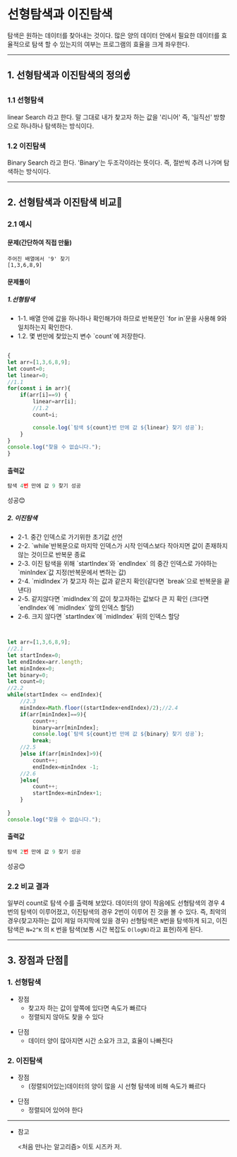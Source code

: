 # 선형탐색과 이진탐색

탐색은 원하는 데이터를 찾아내는 것이다. 많은 양의 데이터 안에서 필요한 데이터를 효율적으로 탐색 할 수 있는지의 여부는 프로그램의 효율을 크게 좌우한다.

---

## 1. 선형탐색과 이진탐색의 정의☝️

### 1.1 선형탐색
 linear Search 라고 한다. 말 그대로 내가 찾고자 하는 값을 '리니어' 즉, '일직선' 방향으로 하나하나 탐색하는 방식이다.

### 1.2 이진탐색

Binary Search 라고 한다. 'Binary'는 두조각이라는 뜻이다. 즉, 절반씩 추려 나가며 탐색하는 방식이다.

---

## 2. 선형탐색과 이진탐색 비교👐
### 2.1 예시
#### 문제(간단하여 직접 만듦)

    주어진 배열에서 '9' 찾기
    [1,3,6,8,9]


#### 문제풀이
##### 1.선형탐색
<ul>
    <li>1-1. 배열 안에 값을 하나하나 확인해가야 하므로 반복문인 `for in`문을 사용해 9와 일치하는지 확인한다.</li>
    <li>1.2. 몇 번만에 찾았는지 변수 `count`에 저장한다.</li>
</ul>
 
```javascript

{
let arr=[1,3,6,8,9];
let count=0;
let linear=0;
//1.1
for(const i in arr){
    if(arr[i]==9) {
        linear=arr[i];
        //1.2
        count=i;

        console.log(`탐색 ${count}번 만에 값 ${linear} 찾기 성공`);
    }
}
console.log("찾을 수 없습니다.");
}
```
#### 출력값

```javascript
탐색 4번 만에 값 9 찾기 성공
```
성공😊


##### 2. 이진탐색
<ul>
    <li>2-1. 중간 인덱스로 가기위한 초기값 선언</li>
    <li>2-2. `while`반복문으로 마지막 인덱스가 시작 인덱스보다 작아지면 값이 존재하지 않는 것이므로 반복문 종료</li>
    <li>2-3. 이진 탐색을 위해 `startIndex`와 `endIndex` 의 중간 인덱스로 가야하는 `minIndex`값 지정(반복문에서 변하는 값)</>
    <li>2-4. `midIndex`가 찾고자 하는 값과 같은지 확인(같다면 `break`으로 반복문을 끝낸다)</li>
    <li>2-5. 같지않다면 `midIndex`의 값이 찾고자하는 값보다 큰 지 확인
(크다면 `endIndex`에 `midIndex` 앞의 인덱스 할당)</li>
    <li>2-6. 크지 않다면 `startIndex`에 `midIndex` 뒤의 인덱스 할당</li>
</ul>

```javascript


let arr=[1,3,6,8,9];
//2.1
let startIndex=0;
let endIndex=arr.length;
let minIndex=0;
let binary=0;
let count=0;
//2.2
while(startIndex <= endIndex){
    //2.3
    minIndex=Math.floor((startIndex+endIndex)/2);//2.4
    if(arr[minIndex]==9){
        count++;
        binary=arr[minIndex];
        console.log(`탐색 ${count}번 만에 값 ${binary} 찾기 성공`);
        break;
    //2.5
    }else if(arr[minIndex]>9){
        count++;
        endIndex=minIndex -1;
    //2.6
    }else{
        count++;
        startIndex=minIndex+1;
    }
    
}
console.log("찾을 수 없습니다.");
```

#### 출력값

```javascript
탐색 2번 만에 값 9 찾기 성공
```
성공😊


### 2.2 비교 결과
일부러 count로 탐색 수를 출력해 보았다. 데이터의 양이 작음에도 선형탐색의 경우 4번의 탐색이 이루어졌고, 이진탐색의 경우 2번이 이루어 진 것을 볼 수 있다. 
즉, 최악의 경우(찾고자하는 값이 제일 마지막에 있을 경우) 선형탐색은 `N`번을 탐색하게 되고, 이진탐색은 `N=2^K` 의 `K` 번을 탐색(보통 시간 복잡도 `O(logN)`라고 표현)하게 된다.

---

## 3. 장점과 단점💪
### 1. 선형탐색

- 장점
    - 찾고자 하는 값이 앞쪽에 있다면 속도가 빠르다
    - 정렬되지 않아도 찾을 수 있다

* 단점
    * 데이터 양이 많아지면 시간 소요가 크고, 효율이 나빠진다
    
</ul>

### 2. 이진탐색

- 장점
    - (정렬되어있는)데이터의 양이 많을 시 선형 탐색에 비해 속도가 빠르다

* 단점
    * 정렬되어 있어야 한다

---
- 참고

    <처음 만나는 알고리즘> 이토 시즈카 저.
